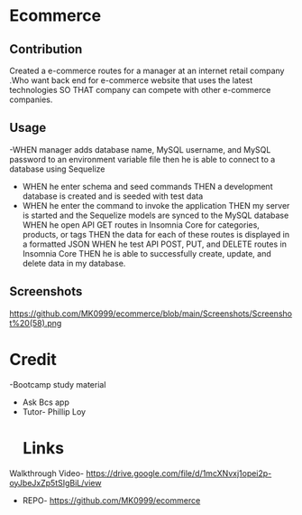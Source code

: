 # Ecommerce

## Contribution
Created a e-commerce routes for a manager at an internet retail company .Who want back end for e-commerce website that uses the latest technologies
SO THAT company can compete with other e-commerce companies.

## Usage
-WHEN manager adds database name, MySQL username, and MySQL password to an environment variable file then he is able to connect to a database using Sequelize
- WHEN he  enter schema and seed commands THEN a development database is created and is seeded with test data
- WHEN he enter the command to invoke the application THEN my server is started and the Sequelize models are synced to the MySQL database
WHEN he  open API GET routes in Insomnia Core for categories, products, or tags THEN the data for each of these routes is displayed in a formatted JSON
WHEN he test API POST, PUT, and DELETE routes in Insomnia Core THEN he is able to successfully create, update, and delete data in my database.

## Screenshots
https://github.com/MK0999/ecommerce/blob/main/Screenshots/Screenshot%20(58).png



# Credit
  -Bootcamp study material
- Ask Bcs app
- Tutor- Phillip Loy
  # Links
 Walkthrough Video- https://drive.google.com/file/d/1mcXNvxj1opei2p-oyJbeJxZp5tSIgBiL/view
- REPO- https://github.com/MK0999/ecommerce
